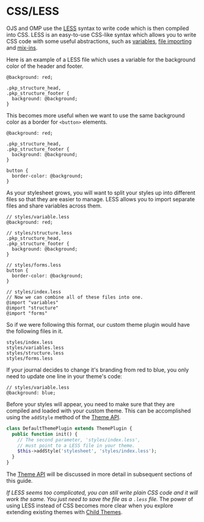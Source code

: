 # CSS/LESS

OJS and OMP use the [LESS](http://lesscss.org/) syntax to write code which is then compiled into CSS. LESS is an easy-to-use CSS-like syntax which allows you to write CSS code with some useful abstractions, such as [variables](http://lesscss.org/features/#variables-feature), [file importing](http://lesscss.org/features/#variables-feature-import-statements) and [mix-ins](http://lesscss.org/features/#mixins-feature).

Here is an example of a LESS file which uses a variable for the background color of the header and footer.

```less
@background: red;

.pkp_structure_head,
.pkp_structure_footer {
  background: @background;
}
```

This becomes more useful when we want to use the same background color as a border for `<button>` elements.

```less
@background: red;

.pkp_structure_head,
.pkp_structure_footer {
  background: @background;
}

button {
  border-color: @background;
}
```

As your stylesheet grows, you will want to split your styles up into different files so that they are easier to manage. LESS allows you to import separate files and share variables across them.

```less
// styles/variable.less
@background: red;
```

```less
// styles/structure.less
.pkp_structure_head,
.pkp_structure_footer {
  background: @background;
}
```

```less
// styles/forms.less
button {
  border-color: @background;
}
```

```less
// styles/index.less
// Now we can combine all of these files into one.
@import "variables"
@import "structure"
@import "forms"
```

So if we were following this format, our custom theme plugin would have the following files in it.

```
styles/index.less
styles/variables.less
styles/structure.less
styles/forms.less
```

If your journal decides to change it's branding from red to blue, you only need to update one line in your theme's code:

```less
// styles/variable.less
@background: blue;
```

Before your styles will appear, you need to make sure that they are compiled and loaded with your custom theme. This can be accomplished using the `addStyle` method of the [Theme API](theme-api.md).

```php
class DefaultThemePlugin extends ThemePlugin {
  public function init() {
    // The second parameter, 'styles/index.less', 
    // must point to a LESS file in your theme.
    $this->addStyle('stylesheet', 'styles/index.less');
  }
}
```

The [Theme API](theme-api.md) will be discussed in more detail in subsequent sections of this guide.

_If LESS seems too complicated, you can still write plain CSS code and it will work the same. You just need to save the file as a _`.less`_ file._ The power of using LESS instead of CSS becomes more clear when you explore extending existing themes with [Child Themes](child-themes.md).

